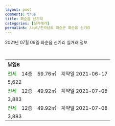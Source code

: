 ```yaml
---
layout: post
comments: true
title: 화순읍 신기리
categories: [실거래가]
permalink: /apt/전라남도 화순군 화순읍 신기리
---
```


2021년 07월 09일 화순읍 신기리 실거래 정보

<script type="text/javascript">
  google.charts.load('current', {'packages':['corechart']});
  google.charts.setOnLoadCallback(drawChart);

  function drawChart() {
    var data = google.visualization.arrayToDataTable([['거래일', '매매', '전월세', '전매'], ['20-07', 0, 12, 0], ['20-08', 0, 12, 0], ['20-09', 0, 10, 0], ['20-10', 0, 23, 0], ['20-11', 0, 24, 0], ['20-12', 0, 34, 0], ['21-01', 0, 27, 0], ['21-02', 0, 23, 0], ['21-03', 0, 31, 0], ['21-04', 0, 26, 0], ['21-05', 0, 22, 0], ['21-06', 0, 11, 0], ['21-07', 0, 2, 0]]);

    var options = {
      title: '최근 1년간 유형별 거래량 추이',
      legend: { position: 'bottom' }
    };

    var chart = new google.visualization.LineChart(document.getElementById('columnchart_material'));
    chart.draw(data, (options));년간 
  }
</script>

<div id="columnchart_material" style="width: 95%; margin-left: -35px; display: block"></div>
<br>
<table>
  <tr>
    <td colspan="4" style="font-weight: bold;"><a href="https://search.naver.com/search.naver?query=화순읍 신기리 부영6">부영6</a></td>
  </tr>
    
  <tr>
    <td><a style="color: darkgreen">전세</a></td>
    <td>14층</td>
    <td>59.76㎡</td>
    <td>계약일 2021-06-17</td>
  </tr>
  <tr>
    <td colspan="4">5,622</td>
  </tr>
    
  <tr>
    <td><a style="color: darkgreen">전세</a></td>
    <td>12층</td>
    <td>49.92㎡</td>
    <td>계약일 2021-07-08</td>
  </tr>
  <tr>
    <td colspan="4">3,883</td>
  </tr>
    
  <tr>
    <td><a style="color: darkgreen">전세</a></td>
    <td>12층</td>
    <td>49.92㎡</td>
    <td>계약일 2021-07-08</td>
  </tr>
  <tr>
    <td colspan="4">3,883</td>
  </tr>
    
</table>
    